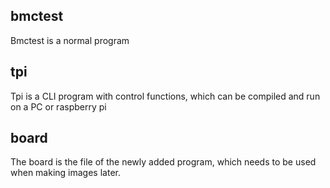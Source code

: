 ## bmctest
Bmctest is a normal program

## tpi
Tpi is a CLI program with control functions, which can be compiled and run on a PC or raspberry pi

## board
The board is the file of the newly added program, which needs to be used when making images later.

